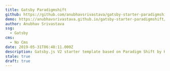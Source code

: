 ```yaml
---
title: Gatsby Paradigmshift
github: https://github.com/anubhavsrivastava/gatsby-starter-paradigmshift
demo: https://anubhavsrivastava.github.io/gatsby-starter-paradigmshift/
author: Anubhav Srivastava
ssg:
  - Gatsby
cms:
  - No Cms
date: 2019-05-31T06:48:11.000Z
description: Gatsby.js V2 starter template based on Paradigm Shift by HTML5 UP
stale: true
draft: true
---
```

